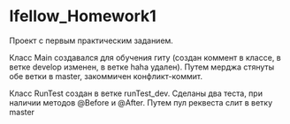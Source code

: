 # Ifellow_Homework1
Проект с первым практическим заданием.

Класс Main создавался для обучения гиту (создан коммент в классе, в ветке develop изменен, в ветке haha удален). Путем мерджа стянуты обе ветки в master, закоммичен конфликт-коммит.

Класс RunTest создан в ветке runTest_dev. Сделаны два теста, при наличии методов @Before и @After. Путем пул реквеста слит в ветку master
